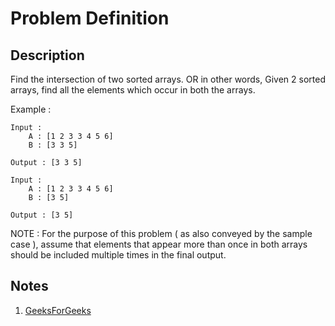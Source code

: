 # Problem Definition

## Description

Find the intersection of two sorted arrays.
OR in other words,
Given 2 sorted arrays, find all the elements which occur in both the arrays.

Example :

```plaintext
Input :
    A : [1 2 3 3 4 5 6]
    B : [3 3 5]

Output : [3 3 5]

Input :
    A : [1 2 3 3 4 5 6]
    B : [3 5]

Output : [3 5]
```

NOTE : For the purpose of this problem ( as also conveyed by the sample case ), assume that elements that appear more than once in both arrays should be included multiple times in the final output.

## Notes

1. [GeeksForGeeks](https://www.geeksforgeeks.org/union-and-intersection-of-two-sorted-arrays-2/)